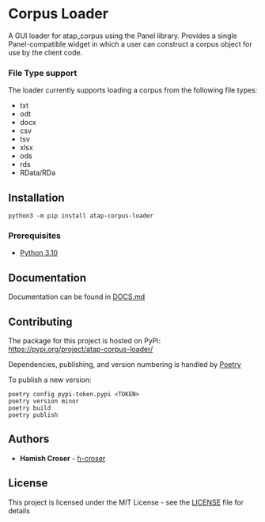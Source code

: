 # Corpus Loader

A GUI loader for atap_corpus using the Panel library. Provides a single Panel-compatible widget in which a user can construct a corpus object for use by the client code.

### File Type support

The loader currently supports loading a corpus from the following file types:
- txt
- odt
- docx
- csv
- tsv
- xlsx
- ods
- rds
- RData/RDa

## Installation

```shell
python3 -m pip install atap-corpus-loader
```

### Prerequisites

- [Python 3.10](https://www.python.org/)

## Documentation

Documentation can be found in [DOCS.md](DOCS.md)

## Contributing

The package for this project is hosted on PyPi: https://pypi.org/project/atap-corpus-loader/

Dependencies, publishing, and version numbering is handled by [Poetry](https://python-poetry.org)

To publish a new version:

```shell
poetry config pypi-token.pypi <TOKEN>
poetry version minor
poetry build
poetry publish
```

## Authors

  - **Hamish Croser** - [h-croser](https://github.com/h-croser)

## License

This project is licensed under the MIT License - see the [LICENSE](LICENSE) file for details
